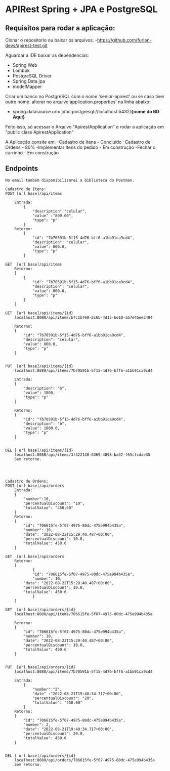 # APIRest Spring + JPA e PostgreSQL

## Requisitos para rodar a aplicação:

Clonar o repositorio ou baixar os arquivos.
-https://github.com/furlan-devs/apirest-test.git

Aguardar a IDE baixar as depêndencias:
- Spring Web
- Lombok
- PostgreSQL Driver
- Spring Data jpa
- modelMapper

Criar um banco no PostgreSQL com o nome 'senior-apirest' ou se caso tiver outro nome. alterar no arquivo'application.properties' na linha abaixo:
- spring.datasource.url= jdbc:postgresql://localhost:5432/**{nome do BD Aqui}**
	
Feito isso, só acessar o Arquivo "ApirestApplication" e rodar a aplicação em 
"public class ApirestApplication"

A Aplicação consite em:
	-Cadastro de Itens - Concluído
	-Cadastro de Ordens - 80%
	-Implementar Itens do pedido - Em construção
	-Fechar o carrinho - Em construção
	
## Endpoints
	No email também disponibilizarei a biblioteca do Postman.
	
	Cadastro de Itens:
	POST [url base]/api/items
	
		Entrada:
			{
				"description":"celular",
				"value" :"800.00",
				"type": "p"
			}
		Retorno:
			{
				"id": "7b70591b-5f15-4d76-bff6-a1bb91ca9cd4",
				"description": "celular",
				"value": 800.0,
				"type": "p"
			}
			
	GET  [url base]/api/items
		Retorno:
		[
			{
				"id": "7b70591b-5f15-4d76-bff6-a1bb91ca9cd4",
				"description": "celular",
				"value": 800.0,
				"type": "p"
			}
		]
	
	GET  [url base]/api/items/{id}
		localhost:8080/api/items/b7c1b7e0-2c6b-4d15-be10-ab7e4bee2404
		
		Retorno: 
		{
			"id": "7b70591b-5f15-4d76-bff6-a1bb91ca9cd4",
			"description": "celular",
			"value": 800.0,
			"type": "p"
		}
		

	PUT  [url base]/api/items/{id}
		localhost:8080/api/items/7b70591b-5f15-4d76-bff6-a1bb91ca9cd4
		
		Entrada:
		{
			"description": "b",
			"value": 1800,
			"type": "p"
		}

		Retorno:
		{
			"id": "7b70591b-5f15-4d76-bff6-a1bb91ca9cd4",
			"description": "b",
			"value": 1800.0,
			"type": "p"
		}
	
	
	DEL [ url base]/api/items/{id}
		localhost:8080/api/items/3f422148-6369-4898-ba32-f65cfcdae35
		Sem retorno.



	
	Cadastro de Ordens:
	POST [url base]/api/orders
		Entrada:
		{
			"number":10,
			"percentualDiscount": "10",
			"totalValue": "450.60"
		}
		Retorno:
		{
			"id": "706615fe-5f07-4975-80dc-475e994b435a",
			"number": 10,
			"date": "2022-08-22T15:29:40.487+00:00",
			"percentualDiscount": 10.0,
		  	"totalValue": 450.6
		}
			
	GET  [url base]/api/orders
		Retorno:
		[
    			{
       			"id": "706615fe-5f07-4975-80dc-475e994b435a",
        		"number": 10,
			"date": "2022-08-22T15:29:40.487+00:00",
			"percentualDiscount": 10.0,
			"totalValue": 450.6
    			}
		]
	
	GET  [url base]/api/orders/{id}
		localhost:8080/api/items/706615fe-5f07-4975-80dc-475e994b435a
		
		Retorno: 
		{
		    "id": "706615fe-5f07-4975-80dc-475e994b435a",
		    "number": 10,
		    "date": "2022-08-22T15:29:40.487+00:00",
		    "percentualDiscount": 10.0,
		    "totalValue": 450.6
		}
		

	PUT  [url base]/api/orders/{id}
		localhost:8080/api/items/7b70591b-5f15-4d76-bff6-a1bb91ca9cd4
		
		Entrada:
			{
			    "number":"2",
			    "date" :"2022-08-21T19:40:34.717+00:00",
			    "percentualDiscount": "20",
			    "totalValue": "450.60"
			}
		Retorno:
		{
		    "id": "706615fe-5f07-4975-80dc-475e994b435a",
		    "number": 2,
		    "date": "2022-08-21T19:40:34.717+00:00",
		    "percentualDiscount": 20.0,
		    "totalValue": 450.6
		}

	
	DEL [ url base]/api/orders/{id}
		localhost:8080/api/orders/706615fe-5f07-4975-80dc-475e994b435a
		Sem retorno.

